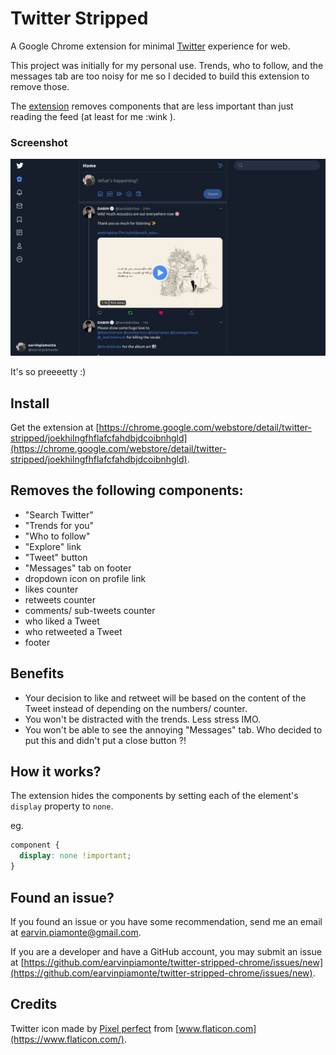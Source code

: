 # Twitter Stripped

A Google Chrome extension for minimal [Twitter](https://twitter.com/) experience for web.

This project was initially for my personal use. Trends, who to follow, and the messages tab are too noisy for me so I decided to build this extension to remove those.

The [extension](https://chrome.google.com/webstore/detail/twitter-stripped/joekhilngfhflafcfahdbjdcoibnhgld) removes components that are less important than just reading the feed (at least for me :wink ).

### Screenshot

![alt text](images/screenshot-2.jpg "Twitter web screenshot 1")

It's so preeeetty :)

## Install

Get the extension at [https://chrome.google.com/webstore/detail/twitter-stripped/joekhilngfhflafcfahdbjdcoibnhgld](https://chrome.google.com/webstore/detail/twitter-stripped/joekhilngfhflafcfahdbjdcoibnhgld).

## Removes the following components:

- "Search Twitter"
- "Trends for you"
- "Who to follow"
- "Explore" link
- "Tweet" button
- "Messages" tab on footer
- dropdown icon on profile link
- likes counter
- retweets counter
- comments/ sub-tweets counter
- who liked a Tweet
- who retweeted a Tweet
- footer

## Benefits

- Your decision to like and retweet will be based on the content of the Tweet instead of depending on the numbers/ counter.
- You won't be distracted with the trends. Less stress IMO.
- You won't be able to see the annoying "Messages" tab. Who decided to put this and didn't put a close button ?!

## How it works?

The extension hides the components by setting each of the element's `display` property to `none`.

eg.

```css
component {
  display: none !important;
}
```

## Found an issue?

If you found an issue or you have some recommendation, send me an email at [earvin.piamonte@gmail.com](mailto:earvin.piamonte@gmail.com).

If you are a developer and have a GitHub account, you may submit an issue at [https://github.com/earvinpiamonte/twitter-stripped-chrome/issues/new](https://github.com/earvinpiamonte/twitter-stripped-chrome/issues/new).

## Credits

Twitter icon made by [Pixel perfect](https://www.flaticon.com/authors/pixel-perfect) from [www.flaticon.com](https://www.flaticon.com/).
